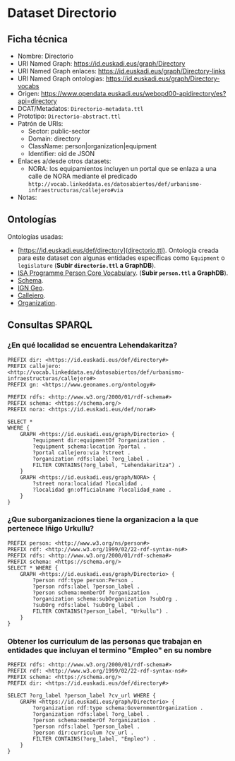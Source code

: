 # Dataset Directorio

## Ficha técnica

* Nombre: Directorio
* URI Named Graph: https://id.euskadi.eus/graph/Directory
* URI Named Graph enlaces: https://id.euskadi.eus/graph/Directory-links
* URI Named Graph ontologias: https://id.euskadi.eus/graph/Directory-vocabs
* Origen: https://www.opendata.euskadi.eus/webopd00-apidirectory/es?api=directory
* DCAT/Metadatos: `Directorio-metadata.ttl`
* Prototipo: `Directorio-abstract.ttl`
* Patrón de URIs:
  * Sector: public-sector
  * Domain: directory
  * ClassName: person|organization|equipment
  * Identifier: oid de JSON
* Enlaces a/desde otros datasets:
  * NORA: los equipamientos incluyen un portal que se enlaza a una calle de NORA mediante el predicado `http://vocab.linkeddata.es/datosabiertos/def/urbanismo-infraestructuras/callejero#via`
* Notas:

## Ontologías

Ontologías usadas:

* [https://id.euskadi.eus/def/directory](directorio.ttl). Ontología creada para este dataset con algunas entidades específicas como `Equipment` o `legislature` (**Subir `directorio.ttl` a GraphDB**).
* [ISA Programme Person Core Vocabulary](http://www.w3.org/ns/person). (**Subir `person.ttl` a GraphDB**).
* [Schema](https://schema.org).
* [IGN Geo](https://datos.ign.es/def/geo_core#).
* [Callejero](http://vocab.linkeddata.es/datosabiertos/def/urbanismo-infraestructuras/callejero).
* [Organization](www.w3.org/ns/org#).

## Consultas SPARQL

### ¿En qué localidad se encuentra Lehendakaritza?

```sparql
PREFIX dir: <https://id.euskadi.eus/def/directory#>
PREFIX callejero: <http://vocab.linkeddata.es/datosabiertos/def/urbanismo-infraestructuras/callejero#>
PREFIX gn: <https://www.geonames.org/ontology#>

PREFIX rdfs: <http://www.w3.org/2000/01/rdf-schema#>
PREFIX schema: <https://schema.org/>
PREFIX nora: <https://id.euskadi.eus/def/nora#>

SELECT *
WHERE { 
    GRAPH <https://id.euskadi.eus/graph/Directorio> {
    	?equipment dir:equipmentOf ?organization .
    	?equipment schema:location ?portal .
    	?portal callejero:via ?street .
        ?organization rdfs:label ?org_label .
        FILTER CONTAINS(?org_label, "Lehendakaritza") .
    }
    GRAPH <https://id.euskadi.eus/graph/NORA> {
    	?street nora:localidad ?localidad .
    	?localidad gn:officialname ?localidad_name .
    }
}
```

### ¿Que suborganizaciones tiene la organizacion a la que pertenece Iñigo Urkullu?

```sparql
PREFIX person: <http://www.w3.org/ns/person#>
PREFIX rdf: <http://www.w3.org/1999/02/22-rdf-syntax-ns#>
PREFIX rdfs: <http://www.w3.org/2000/01/rdf-schema#>
PREFIX schema: <https://schema.org/>
SELECT * WHERE {
	GRAPH <https://id.euskadi.eus/graph/Directorio> {
		?person rdf:type person:Person .
		?person rdfs:label ?person_label .
		?person schema:memberOf ?organization  .
		?organization schema:subOrganization ?subOrg .
		?subOrg rdfs:label ?subOrg_label .
		FILTER CONTAINS(?person_label, "Urkullu") .
	}
}
```

### Obtener los curriculum de las personas que trabajan en entidades que incluyan el termino "Empleo" en su nombre 

```sparql
PREFIX rdfs: <http://www.w3.org/2000/01/rdf-schema#>
PREFIX rdf: <http://www.w3.org/1999/02/22-rdf-syntax-ns#>
PREFIX schema: <https://schema.org/>
PREFIX dir: <https://id.euskadi.eus/def/directory#>

SELECT ?org_label ?person_label ?cv_url WHERE {
    GRAPH <https://id.euskadi.eus/graph/Directorio> {
        ?organization rdf:type schema:GovernmentOrganization .
        ?organization rdfs:label ?org_label .
        ?person schema:memberOf ?organization .
        ?person rdfs:label ?person_label .
        ?person dir:curriculum ?cv_url .
        FILTER CONTAINS(?org_label, "Empleo") .
    }
}
```

